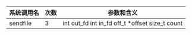 | 系统调用名 | 次数 | 参数和含义 |
|------------|------|------------|
| sendfile | 3 | int out_fd int in_fd off_t *offset size_t count |
